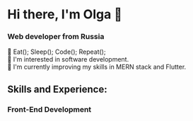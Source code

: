 # Hi there, I'm Olga 👋
### Web developer from Russia

💞️ Eat(); Sleep(); Code(); Repeat();  
👀 I'm interested in software development.  
🌱 I'm currently improving my skills in MERN stack and Flutter.  

## Skills and Experience:

### Front-End Development




